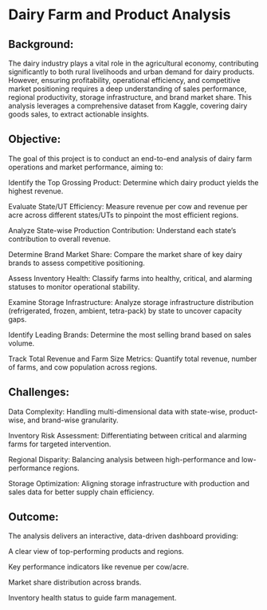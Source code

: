 # Dairy Farm and Product Analysis


## Background:

The dairy industry plays a vital role in the agricultural economy, contributing significantly to both rural livelihoods and urban demand for dairy products. However, ensuring profitability, operational efficiency, and competitive market positioning requires a deep understanding of sales performance, regional productivity, storage infrastructure, and brand market share. This analysis leverages a comprehensive dataset from Kaggle, covering dairy goods sales, to extract actionable insights.

## Objective:

The goal of this project is to conduct an end-to-end analysis of dairy farm operations and market performance, aiming to:

Identify the Top Grossing Product: Determine which dairy product yields the highest revenue.

Evaluate State/UT Efficiency: Measure revenue per cow and revenue per acre across different states/UTs to pinpoint the most efficient regions.

Analyze State-wise Production Contribution: Understand each state’s contribution to overall revenue.

Determine Brand Market Share: Compare the market share of key dairy brands to assess competitive positioning.

Assess Inventory Health: Classify farms into healthy, critical, and alarming statuses to monitor operational stability.

Examine Storage Infrastructure: Analyze storage infrastructure distribution (refrigerated, frozen, ambient, tetra-pack) by state to uncover capacity gaps.

Identify Leading Brands: Determine the most selling brand based on sales volume.

Track Total Revenue and Farm Size Metrics: Quantify total revenue, number of farms, and cow population across regions.

## Challenges:

Data Complexity: Handling multi-dimensional data with state-wise, product-wise, and brand-wise granularity.

Inventory Risk Assessment: Differentiating between critical and alarming farms for targeted intervention.

Regional Disparity: Balancing analysis between high-performance and low-performance regions.

Storage Optimization: Aligning storage infrastructure with production and sales data for better supply chain efficiency.

## Outcome:

The analysis delivers an interactive, data-driven dashboard providing:

A clear view of top-performing products and regions.

Key performance indicators like revenue per cow/acre.

Market share distribution across brands.

Inventory health status to guide farm management.

